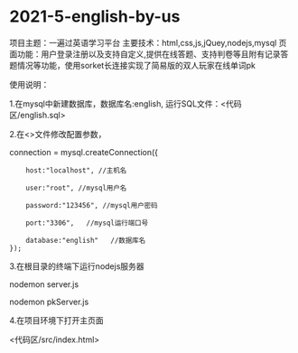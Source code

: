 # 2021-5-english-by-us
项目主题：一遍过英语学习平台
主要技术：html,css,js,jQuey,nodejs,mysql
页面功能：用户登录注册以及支持自定义,提供在线答题、支持判卷等且附有记录答题情况等功能，使用sorket长连接实现了简易版的双人玩家在线单词pk

使用说明：

1.在mysql中新建数据库，数据库名:english, 运行SQL文件：<代码区/english.sql>

2.在<>文件修改配置参数，

connection = mysql.createConnection({
 
        host:"localhost", //主机名
				
        user:"root", //mysql用户名
				
        password:"123456", //mysql用户密码
				
        port:"3306",   //mysql运行端口号
				
        database:"english"   //数据库名
    });
    
3.在根目录的终端下运行nodejs服务器

nodemon server.js

nodemon pkServer.js

4.在项目环境下打开主页面

<代码区/src/index.html>
